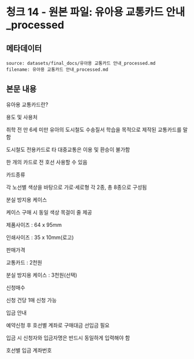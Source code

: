 # 청크 14 - 원본 파일: 유아용 교통카드 안내_processed

## 메타데이터

```
source: datasets/final_docs/유아용 교통카드 안내_processed.md
filename: 유아용 교통카드 안내_processed.md
```

## 본문 내용

유아용 교통카드란?

용도 및 사용처

취학 전 만 6세 미만 유아의 도시철도 수송질서 학습을 목적으로 제작된 교통카드를 말함

도시철도 전용카드로 타 대중교통은 이용 및 환승이 불가함

한 개의 카드로 전 호선 사용할 수 있음

카드종류

각 노선별 색상을 바탕으로 가로·세로형 각 2종, 총 8종으로 구성됨

분실 방지용 케이스

케이스 구매 시 동일 색상 목걸이 줄 제공

제품사이즈 : 64 x 95mm

인쇄사이즈 : 35 x 10mm(로고)

판매가격

교통카드 : 2천원

분실 방지용 케이스 : 3천원(선택)

신청매수

신청 건당 1매 신청 가능

입금 안내

예약신청 후 호선별 계좌로 구매대금 선입금 필요

입금 시 신청자와 입금자명은 반드시 동일하게 입력해야 함

호선별 입금 계좌번호